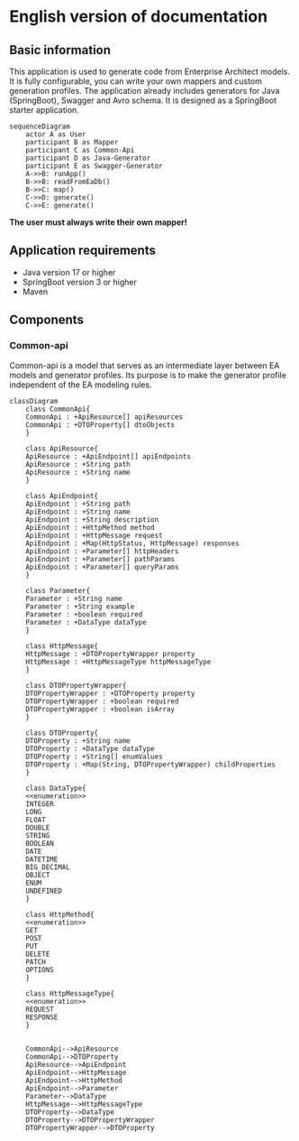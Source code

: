 # English version of documentation

## Basic information
This application is used to generate code from Enterprise Architect models. It is fully configurable, you can write your own mappers and custom generation profiles.
The application already includes generators for Java (SpringBoot), Swagger and Avro schema. It is designed as a SpringBoot starter application.

```mermaid
sequenceDiagram
    actor A as User
    participant B as Mapper
    participant C as Common-Api
    participant D as Java-Generator
    participant E as Swagger-Generator
    A->>B: runApp()
    B->>B: readFromEaDb()
    B->>C: map()
    C->>D: generate()
    C->>E: generate()
```

<strong>The user must always write their own mapper!</strong>

## Application requirements
* Java version 17 or higher
* SpringBoot version 3 or higher
* Maven

## Components

### Common-api
Common-api is a model that serves as an intermediate layer between EA models and generator profiles. Its purpose is to make the generator profile independent of the EA modeling rules.
```mermaid
classDiagram
    class CommonApi{
    CommonApi : +ApiResource[] apiResources
    CommonApi : +DTOProperty[] dtoObjects
    }
    
    class ApiResource{
    ApiResource : +ApiEndpoint[] apiEndpoints
    ApiResource : +String path
    ApiResource : +String name
    }
   
    class ApiEndpoint{
    ApiEndpoint : +String path
    ApiEndpoint : +String name
    ApiEndpoint : +String description
    ApiEndpoint : +HttpMethod method
    ApiEndpoint : +HttpMessage request
    ApiEndpoint : +Map(HttpStatus, HttpMessage) responses
    ApiEndpoint : +Parameter[] httpHeaders
    ApiEndpoint : +Parameter[] pathParams
    ApiEndpoint : +Parameter[] queryParams
    }
    
    class Parameter{
    Parameter : +String name
    Parameter : +String example
    Parameter : +boolean required
    Parameter : +DataType dataType
    }
    
    class HttpMessage{
    HttpMessage : +DTOPropertyWrapper property
    HttpMessage : +HttpMessageType httpMessageType
    }
    
    class DTOPropertyWrapper{
    DTOPropertyWrapper : +DTOProperty property
    DTOPropertyWrapper : +boolean required
    DTOPropertyWrapper : +boolean isArray
    }
    
    class DTOProperty{
    DTOProperty : +String name
    DTOProperty : +DataType dataType
    DTOProperty : +String[] enumValues
    DTOProperty : +Map(String, DTOPropertyWrapper) childProperties
    }
    
    class DataType{
    <<enumeration>>
    INTEGER
    LONG
    FLOAT
    DOUBLE
    STRING
    BOOLEAN
    DATE
    DATETIME
    BIG_DECIMAL
    OBJECT
    ENUM
    UNDEFINED
    }
    
    class HttpMethod{
    <<enumeration>>
    GET
    POST
    PUT
    DELETE
    PATCH
    OPTIONS
    }
    
    class HttpMessageType{
    <<enumeration>>
    REQUEST
    RESPONSE
    }
    
    
    CommonApi-->ApiResource
    CommonApi-->DTOProperty
    ApiResource-->ApiEndpoint
    ApiEndpoint-->HttpMessage
    ApiEndpoint-->HttpMethod
    ApiEndpoint-->Parameter
    Parameter-->DataType
    HttpMessage-->HttpMessageType
    DTOProperty-->DataType
    DTOProperty-->DTOPropertyWrapper
    DTOPropertyWrapper-->DTOProperty
```
